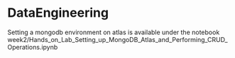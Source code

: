 # DataEngineering

Setting a mongodb environment on atlas is available under the notebook week2/Hands_on_Lab_Setting_up_MongoDB_Atlas_and_Performing_CRUD_Operations.ipynb